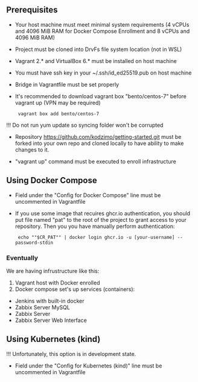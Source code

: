 ## Prerequisites

* Your host machine must meet minimal system requirements (4 vCPUs and 4096 MiB RAM for Docker Compose Enrollment and 8 vCPUs and 4096 MiB RAM)

* Project must be cloned into DrvFs file system location (not in WSL)

* Vagrant 2.* and VirtualBox 6.* must be installed on host machine

* You must have ssh key in your ~/.ssh/id_ed25519.pub on host machine
 
* Bridge in Vagrantfile must be set properly

* It's recommended to download vagrant box "bento/centos-7" before vagrant up (VPN may be required)

       vagrant box add bento/centos-7 

!!! Do not run yum update so syncing folder won't be corrupted

* Repository https://github.com/kodzimo/getting-started.git must be forked into your own repo and cloned locally to have ability to make changes to it.

* "vagrant up" command must be executed to enroll infrastructure

## Using Docker Compose

* Field under the "Config for Docker Compose" line must be uncommented in Vagrantfile

* If you use some image that recuires ghcr.io authentication, you should put file named "pat" to the root of the project to grant access to your repository. Then you you have manually perform authentication:

       echo ""$CR_PAT"" | docker login ghcr.io -u [your-username] --password-stdin

### Eventually

We are having infrustructure like this:
1. Vagrant host with Docker enrolled
2. Docker compose set's up services (containers):
- Jenkins with built-in docker
- Zabbix Server MySQL
- Zabbix Server
- Zabbix Server Web Interface

## Using Kubernetes (kind)

!!! Unfortunately, this option is in development state.

* Field under the "Config for Kubernetes (kind)" line must be uncommented in Vagrantfile
